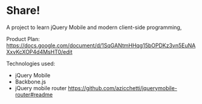 Share!
================================================================================

A project to learn jQuery Mobile and modern client-side programming,

Product Plan: https://docs.google.com/document/d/1SqGANtmHHqg15bOPDKz3vn5EuNAXxvKcXOP4d4MsHT0/edit

Technologies used:
- jQuery Mobile
- Backbone.js
- jQuery mobile router https://github.com/azicchetti/jquerymobile-router#readme

